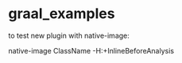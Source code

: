 # graal_examples

to test new plugin with native-image:

native-image ClassName -H:+InlineBeforeAnalysis
